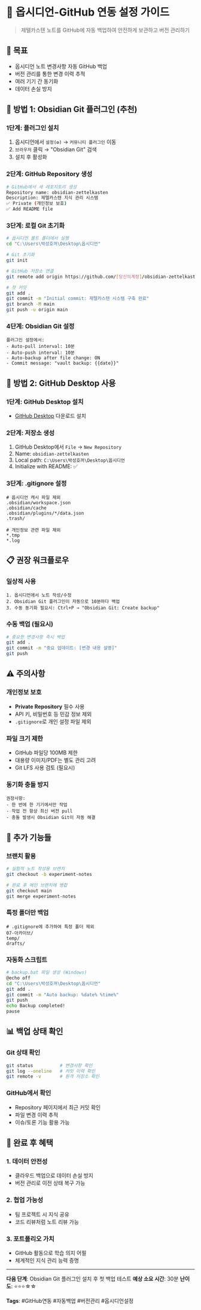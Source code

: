 # 📖 옵시디언-GitHub 연동 설정 가이드

> 제텔카스텐 노트를 GitHub에 자동 백업하여 안전하게 보관하고 버전 관리하기

## 🎯 목표
- 옵시디언 노트 변경사항 자동 GitHub 백업
- 버전 관리를 통한 변경 이력 추적
- 여러 기기 간 동기화
- 데이터 손실 방지

## 🔧 방법 1: Obsidian Git 플러그인 (추천)

### 1단계: 플러그인 설치
1. 옵시디언에서 `설정(⚙️)` → `커뮤니티 플러그인` 이동
2. `브라우저` 클릭 → "Obsidian Git" 검색
3. 설치 후 활성화

### 2단계: GitHub Repository 생성
```bash
# GitHub에서 새 레포지토리 생성
Repository name: obsidian-zettelkasten
Description: 제텔카스텐 지식 관리 시스템
✅ Private (개인정보 보호)
✅ Add README file
```

### 3단계: 로컬 Git 초기화
```bash
# 옵시디언 볼트 폴더에서 실행
cd "C:\Users\박성호꺼\Desktop\옵시디언"

# Git 초기화
git init

# GitHub 저장소 연결
git remote add origin https://github.com/[당신의계정]/obsidian-zettelkasten.git

# 첫 커밋
git add .
git commit -m "Initial commit: 제텔카스텐 시스템 구축 완료"
git branch -M main
git push -u origin main
```

### 4단계: Obsidian Git 설정
```
플러그인 설정에서:
- Auto-pull interval: 10분
- Auto-push interval: 10분
- Auto-backup after file change: ON
- Commit message: "vault backup: {{date}}"
```

## 🔧 방법 2: GitHub Desktop 사용

### 1단계: GitHub Desktop 설치
- [GitHub Desktop](https://desktop.github.com/) 다운로드 설치

### 2단계: 저장소 생성
1. GitHub Desktop에서 `File` → `New Repository`
2. Name: `obsidian-zettelkasten`
3. Local path: `C:\Users\박성호꺼\Desktop\옵시디언`
4. Initialize with README: ✅

### 3단계: .gitignore 설정
```gitignore
# 옵시디언 캐시 파일 제외
.obsidian/workspace.json
.obsidian/cache
.obsidian/plugins/*/data.json
.trash/

# 개인정보 관련 파일 제외
*.tmp
*.log
```

## 📋 권장 워크플로우

### 일상적 사용
```
1. 옵시디언에서 노트 작성/수정
2. Obsidian Git 플러그인이 자동으로 10분마다 백업
3. 수동 동기화 필요시: Ctrl+P → "Obsidian Git: Create backup"
```

### 수동 백업 (필요시)
```bash
# 중요한 변경사항 즉시 백업
git add .
git commit -m "중요 업데이트: [변경 내용 설명]"
git push
```

## ⚠️ 주의사항

### 개인정보 보호
- **Private Repository** 필수 사용
- API 키, 비밀번호 등 민감 정보 제외
- `.gitignore`로 개인 설정 파일 제외

### 파일 크기 제한
- GitHub 파일당 100MB 제한
- 대용량 이미지/PDF는 별도 관리 고려
- Git LFS 사용 검토 (필요시)

### 동기화 충돌 방지
```
권장사항:
- 한 번에 한 기기에서만 작업
- 작업 전 항상 최신 버전 pull
- 충돌 발생시 Obsidian Git이 자동 해결
```

## 🚀 추가 기능들

### 브랜치 활용
```bash
# 실험적 노트 작성용 브랜치
git checkout -b experiment-notes

# 완료 후 메인 브랜치에 병합
git checkout main
git merge experiment-notes
```

### 특정 폴더만 백업
```gitignore
# .gitignore에 추가하여 특정 폴더 제외
07-아카이브/
temp/
drafts/
```

### 자동화 스크립트
```bash
# backup.bat 파일 생성 (Windows)
@echo off
cd "C:\Users\박성호꺼\Desktop\옵시디언"
git add .
git commit -m "Auto backup: %date% %time%"
git push
echo Backup completed!
pause
```

## 📊 백업 상태 확인

### Git 상태 확인
```bash
git status          # 변경사항 확인
git log --oneline   # 커밋 이력 확인
git remote -v       # 원격 저장소 확인
```

### GitHub에서 확인
- Repository 페이지에서 최근 커밋 확인
- 파일 변경 이력 추적
- 이슈/토론 기능 활용 가능

## 🎯 완료 후 혜택

### 1. 데이터 안전성
- 클라우드 백업으로 데이터 손실 방지
- 버전 관리로 이전 상태 복구 가능

### 2. 협업 가능성
- 팀 프로젝트 시 지식 공유
- 코드 리뷰처럼 노트 리뷰 가능

### 3. 포트폴리오 가치
- GitHub 활동으로 학습 의지 어필
- 체계적인 지식 관리 능력 증명

---

**다음 단계**: Obsidian Git 플러그인 설치 후 첫 백업 테스트
**예상 소요 시간**: 30분
**난이도**: ⭐⭐⭐☆☆

**Tags**: #GitHub연동 #자동백업 #버전관리 #옵시디언설정